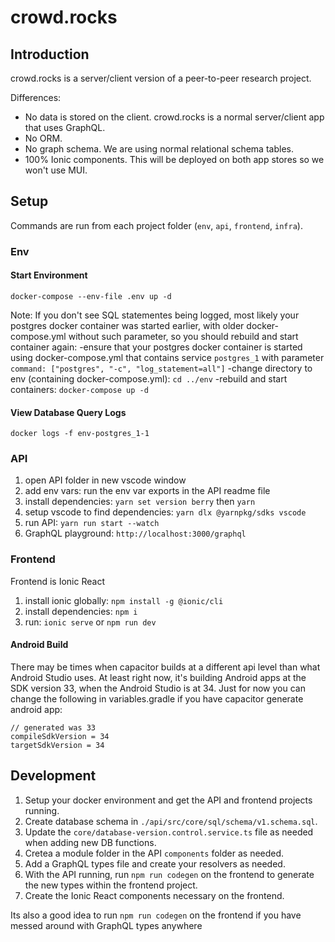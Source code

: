 # crowd.rocks

## Introduction

crowd.rocks is a server/client version of a peer-to-peer research project.

Differences:
- No data is stored on the client. crowd.rocks is a normal server/client app that uses GraphQL.
- No ORM.
- No graph schema. We are using normal relational schema tables.
- 100% Ionic components. This will be deployed on both app stores so we won't use MUI.

## Setup
Commands are run from each project folder (`env`, `api`, `frontend`, `infra`).

### Env

#### Start Environment
`docker-compose --env-file .env up -d`

Note:
If you don't see SQL statementes being logged, most likely your postgres docker container was started earlier, with older docker-compose.yml without such parameter, so you should rebuild and start container again:
-ensure that your postgres docker container is started using docker-compose.yml that contains service `postgres_1` with parameter `command: ["postgres", "-c", "log_statement=all"]`
-change directory to env (containing docker-compose.yml):  `cd ../env`
-rebuild and start containers: `docker-compose up -d`

#### View Database Query Logs
`docker logs -f env-postgres_1-1`

### API
1. open API folder in new vscode window
1. add env vars: run the env var exports in the API readme file
1. install dependencies: `yarn set version berry` then `yarn` 
1. setup vscode to find dependencies: `yarn dlx @yarnpkg/sdks vscode`
1. run API: `yarn run start --watch`
1. GraphQL playground: `http://localhost:3000/graphql`

### Frontend
Frontend is Ionic React 
1. install ionic globally: `npm install -g @ionic/cli`
1. install dependencies: `npm i`
1. run: `ionic serve` or `npm run dev`

#### Android Build
There may be times when capacitor builds at a different api level than what Android Studio uses. At least right now, it's building Android apps at the SDK version 33, when the Android Studio is at 34. Just for now you can change the following in variables.gradle if you have capacitor generate android app:
```
// generated was 33
compileSdkVersion = 34 
targetSdkVersion = 34
```

## Development

1. Setup your docker environment and get the API and frontend projects running.
1. Create database schema in `./api/src/core/sql/schema/v1.schema.sql`.
1. Update the `core/database-version.control.service.ts` file as needed when adding new DB functions.
1. Cretea a module folder in the API  `components` folder as needed.
1. Add a GraphQL types file and create your resolvers as needed.
1. With the API running, run `npm run codegen` on the frontend to generate the new types within the frontend project.
1. Create the Ionic React components necessary on the frontend.

Its also a good idea to run `npm run codegen` on the frontend if you have messed around 
with GraphQL types anywhere
